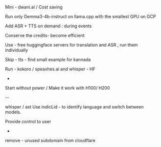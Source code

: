 Mini - dwani.ai / Cost saving


Run only Gemma3-4b-instruct on llama.cpp with the smallest GPU on GCP

Add ASR + TTS on demand : during events 

Conserve the credits- become efficient 

Use - free huggingface servers for translation and ASR , run them individually 

Skip - tts - find small example for kannada 

Run - kokoro / speaxhes.ai and whisper - HF


- 
Start without power / 
Make it work with H100/ H200 

--

whisper / ast 
Use indicLid - to identify language and switch between models.

Provide control to user 

-

remove - unused subdomain from cloudflare